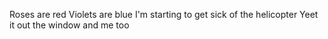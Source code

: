 Roses are red
Violets are blue
I'm starting to get sick of the helicopter
Yeet it out the window and me too